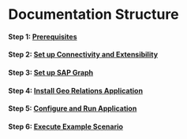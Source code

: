 # Documentation Structure

#### Step 1: [Prerequisites](../documentation/Prerequisites/README.md)

#### Step 2: [Set up Connectivity and Extensibility](../documentation/Set%20Up%20SAP%20BTP%20and%20S4HANA/README.md)

#### Step 3: [Set up SAP Graph](../documentation/Set%20Up%20SAP%20Graph/README.md)

#### Step 4: [Install Geo Relations Application](../documentation/Install%20Application/README.md)

#### Step 5: [Configure and Run Application](../documentation/Configure%20and%20Run%20Application/README.md)

#### Step 6: [Execute Example Scenario](../documentation/Execute%20Example%20Scenario/README.md)